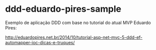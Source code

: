 # ddd-eduardo-pires-sample

Exemplo de aplicação DDD com base no tutorial do atual MVP Eduardo Pires:

http://eduardopires.net.br/2014/10/tutorial-asp-net-mvc-5-ddd-ef-automapper-ioc-dicas-e-truques/
